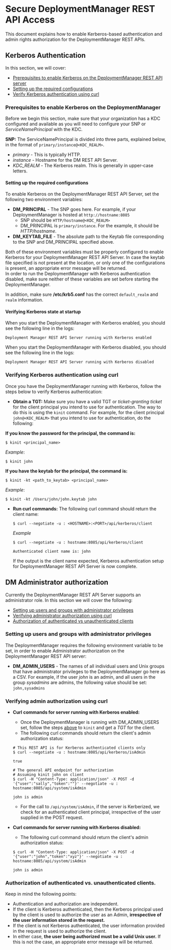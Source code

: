 # Secure DeploymentManager REST API Access
This document explains how to enable Kerberos-based authentication and admin rights
authorization for the DeploymentManager REST APIs.

## Kerberos Authentication
In this section, we will cover:
  - [Prerequisites to enable Kerberos on the DeploymentManager REST API server](#prerequisites-to-enable-kerberos-on-the-deploymentmanager)
  - [Setting up the required configurations](#setting-up-the-required-configurations)
  - [Verify Kerberos authentication using curl](#verifying-kerberos-authentication-using-curl)

### Prerequisites to enable Kerberos on the DeploymentManager
Before we begin this section, make sure that your organization has a KDC configured and
available as you will need to configure your SNP or *ServiceNamePrincipal* with the KDC.

**SNP:** The ServiceNamePrincipal is divided into three parts, explained below, in the
format of `primary/instance@<KDC_REALM>`.
- *primary* - This is typically HTTP.
- *instance* - Hostname for the DM REST API Server.
- *KDC_REALM* - The Kerberos realm. This is generally in upper-case letters.

#### Setting up the required configurations
To enable Kerberos on the DeploymentManager REST API Server, set the following two
environment variables:
- **DM_PRINCIPAL** - The SNP goes here. For example, if your DeploymentManager is hosted
at `http://hostname:8085`
    - SNP should be `HTTP/hostname@<KDC_REALM>`
    - DM_PRINCIPAL is `primary/instance`. For the example, it should be *HTTP/hostname*.
- **DM_KEYTAB_FILE** - The absolute path to the Keytab file corresponding to the SNP and
DM_PRINCIPAL specified above.

Both of these environment variables must be properly configured to enable Kerberos for your
DeploymentManager REST API Server. In case the keytab file specified is not present at the
location, or only one of the configurations is present, an appropriate error message will
be returned.<br />
In order to run the DeploymentManager with Kerberos authentication disabled, make sure
neither of these variables are set before starting the DeploymentManager.

In addition, make sure **/etc/krb5.conf** has the correct `default_realm` and `realm` information.

#### Verifying Kerberos state at startup
When you start the DeploymentManager with Kerberos enabled, you should see the following
line in the logs:
```
Deployment Manager REST API Server running with Kerberos enabled
```

When you start the DeploymentManager with Kerberos disabled, you should see the following
line in the logs:
```
Deployment Manager REST API Server running with Kerberos disabled
```

### Verifying Kerberos authentication using curl
Once you have the DeploymentManager running with Kerberos, follow the steps below to verify
Kerberos authentication:
  - **Obtain a TGT:**
  Make sure you have a valid TGT or *ticket-granting ticket* for the client principal you
  intend to use for authentication. The way to do this is using the `kinit` command. For
  example, for the client principal `john@<KDC_REALM>` that you intend to use for
  authentication, do the following:

  **If you know the password for the principal, the command is:**
  ```shell
  $ kinit <principal_name>
  ```
  *Example*:
  ```shell
  $ kinit john
  ```
  **If you have the keytab for the principal, the command is:**
  ```shell
  $ kinit -kt <path_to_keytab> <principal_name>
  ```
  *Example*:
  ```shell
  $ kinit -kt /Users/john/john.keytab john
  ```

  - **Run curl commands:**
    The following curl command should return the client name:
    ```shell
    $ curl --negotiate -u : <HOSTNAME>:<PORT>/api/kerberos/client
    ```
    *Example*
    ```shell
    $ curl --negotiate -u : hostname:8085/api/kerberos/client

    Authenticated client name is: john
    ```
    If the output is the client name expected, Kerberos authentication setup for
    DeploymentManager REST API Server is now complete.

## DM Administrator authorization
Currently the DeploymentManager REST API Server supports an administrator role. In this
section we will cover the following:
  - [Setting up users and groups with administrator privileges](#setting-up-users-and-groups-with-administrator-privileges)
  - [Verifying administrator authorization using curl](#verifying-admin-authorization-using-curl)
  - [Authorization of authenticated vs unauthenticated clients](#authorization-of-authenticated-vs-unauthenticated-clients)

### Setting up users and groups with administrator privileges
The DeploymentManager requires the following environment variable to be set, in order to
enable Administrator authorization on the DeploymentManager REST API server:
  - **DM_ADMIN_USERS** - The names of all individual users and Unix groups that have
    administrator privileges to the DeploymentManager go here as a CSV. For example, if
    the user *john* is an admin, and all users in the group *sysadmins* are admins, the
    following value should be set: ```john,sysadmins```

### Verifying admin authorization using curl
- **Curl commands for server running with Kerberos enabled:**
  - Once the DeploymentManager is running with DM_ADMIN_USERS set, follow the steps [above](#verifying-kerberos-authentication-using-curl)
  to `kinit` and get a *TGT* for the client.
  - The following curl commands should return the client's admin authorization status:
  ```shell
  # This REST API is for Kerberos authenticated clients only
  $ curl --negotiate -u : hostname:8085/api/kerberos/isAdmin

  true
  ```
  ```shell
  # The general API endpoint for authorization
  # Assuming kinit john on client
  $ curl -H "Content-Type: application/json" -X POST -d '{"user":"sally","token":""}' --negotiate -u : hostname:8085/api/system/isAdmin

  john is admin
  ```
  - For the call to `/api/system/isAdmin`, if the server is Kerberized, we check for an
    authenticated client principal, irrespective of the user supplied in the POST request.

- **Curl commands for server running with Kerberos disabled:**
  - The following curl command should return the client's admin authorization status:
  ```shell
  $ curl -H "Content-Type: application/json" -X POST -d '{"user":"john","token":"xyz"}' --negotiate -u : hostname:8085/api/system/isAdmin

  john is admin
  ```

### Authorization of authenticated vs. unauthenticated clients.
Keep in mind the following points:
  - Authentication and authorization are independent.
  - If the client is Kerberos authenticated, then the Kerberos principal used by the
    client is used to authorize the user as an Admin, **irrespective of the user
    information stored in the request.**
  - If the client is not Kerberos authenticated, the user information provided in the
     request is used to authorize the client.
  - In either case, **the user being authorized must be a valid Unix user.** If this is
     not the case, an appropriate error message will be returned.
